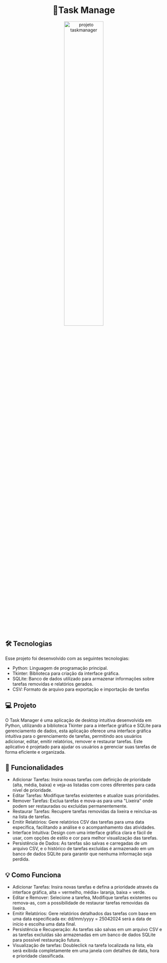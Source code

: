 <h1 align="center">📂Task Manage</h1>

<p align="center">
  <img alt="projeto taskmanager" src="https://github.com/user-attachments/assets/c1873f2c-d35e-4d4a-a596-790bcbd49cda" width="50%">
</p>

## 🛠️ Tecnologias

Esse projeto foi desenvolvido com as seguintes tecnologias:

- Python: Linguagem de programação principal.
- Tkinter: Biblioteca para criação da interface gráfica.
- SQLite: Banco de dados utilizado para armazenar informações sobre tarefas removidas e relatórios gerados.
- CSV: Formato de arquivo para exportação e importação de tarefas

## 💻 Projeto

O Task Manager é uma aplicação de desktop intuitiva desenvolvida em Python, utilizando a biblioteca Tkinter para a interface gráfica e SQLite para gerenciamento de dados, esta aplicação oferece uma interface gráfica intuitiva para o gerenciamento de tarefas, permitindo aos usuários adicionar, editar, emitir relatórios, remover e restaurar tarefas. Este aplicativo é projetado para ajudar os usuários a gerenciar suas tarefas de forma eficiente e organizada.

## 🚀 Funcionalidades
- Adicionar Tarefas: Insira novas tarefas com definição de prioridade (alta, média, baixa) e veja-as listadas com cores diferentes para cada nível de prioridade.
- Editar Tarefas: Modifique tarefas existentes e atualize suas prioridades.
- Remover Tarefas: Exclua tarefas e mova-as para uma "Lixeira" onde podem ser restauradas ou excluídas permanentemente.
- Restaurar Tarefas: Recupere tarefas removidas da lixeira e reinclua-as na lista de tarefas.
- Emitir Relatórios: Gere relatórios CSV das tarefas para uma data específica, facilitando a análise e o acompanhamento das atividades.
- Interface Intuitiva: Design com uma interface gráfica clara e fácil de usar, com opções de estilo e cor para melhor visualização das tarefas.
- Persistência de Dados: As tarefas são salvas e carregadas de um arquivo CSV, e o histórico de tarefas excluídas é armazenado em um banco de dados SQLite para garantir que 
  nenhuma informação seja perdida.

## 💡 Como Funciona

- Adicionar Tarefas: Insira novas tarefas e defina a prioridade através da interface gráfica, alta = vermelho, média= laranja, baixa = verde.
- Editar e Remover: Selecione a tarefea, Modifique tarefas existentes ou remova-as, com a possibilidade de restaurar tarefas removidas da lixeira.
- Emitir Relatórios: Gere relatórios detalhados das tarefas com base em uma data especificada ex: dd/mm/yyyy = 25042024 será a data de início e escolha uma data final. 
- Persistência e Recuperação: As tarefas são salvas em um arquivo CSV e as tarefas excluídas são armazenadas em um banco de dados SQLite para possível restauração futura.
- Visualização de tarefas: Doubleclick na tarefa localizada na lista, ela será exibida completamente em uma janela com detalhes de data, hora e prioridade classificada.


